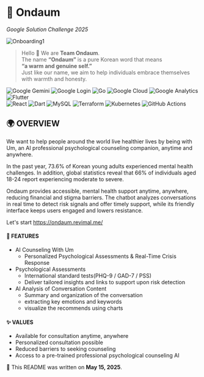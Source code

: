 # 🧸 Ondaum
*Google Solution Challenge 2025*

![Onboarding1](https://github.com/user-attachments/assets/dd7d7f9b-dc17-45a7-b09d-523d65b89d8f)


> Hello 👋 We are **Team Ondaum**.  
> The name **“Ondaum”** is a pure Korean word that means  
> **“a warm and genuine self.”**  
> Just like our name, we aim to help individuals embrace themselves with warmth and honesty.

![Google Gemini](https://img.shields.io/badge/google%20gemini-8E75B2?style=for-the-badge&logo=google%20gemini&logoColor=white)
![Google Login](https://img.shields.io/badge/google-4285F4?style=for-the-badge&logo=google&logoColor=white)
![Go](https://img.shields.io/badge/go-%2300ADD8.svg?style=for-the-badge&logo=go&logoColor=white)
![Google Cloud](https://img.shields.io/badge/GoogleCloud-%234285F4.svg?style=for-the-badge&logo=google-cloud&logoColor=white)
![Google Analytics](https://img.shields.io/badge/googleanalytics-%2302569B.svg?style=for-the-badge&logo=googleanalytics&logoColor=white)
![Flutter](https://img.shields.io/badge/Flutter-%2302569B.svg?style=for-the-badge&logo=Flutter&logoColor=white)
</br>
![React](https://img.shields.io/badge/react-%2320232a.svg?style=for-the-badge&logo=react&logoColor=%2361DAFB)
![Dart](https://img.shields.io/badge/dart-%230175C2.svg?style=for-the-badge&logo=dart&logoColor=white)
![MySQL](https://img.shields.io/badge/mysql-4479A1.svg?style=for-the-badge&logo=mysql&logoColor=white)
![Terraform](https://img.shields.io/badge/terraform-%235835CC.svg?style=for-the-badge&logo=terraform&logoColor=white)
![Kubernetes](https://img.shields.io/badge/kubernetes-%23326ce5.svg?style=for-the-badge&logo=kubernetes&logoColor=white)
![GitHub Actions](https://img.shields.io/badge/github%20actions-%232671E5.svg?style=for-the-badge&logo=githubactions&logoColor=white)


## 🌍 OVERVIEW
We want to help people around the world live healthier lives by being with Um, an AI professional psychological counseling companion, anytime and anywhere.

In the past year, 73.6% of Korean young adults experienced mental health challenges. In addition, global statistics reveal that 66% of individuals aged 18-24 report experiencing moderate to severe.

Ondaum provides accessible, mental health support anytime, anywhere, reducing financial and stigma barriers. The chatbot analyzes conversations in real time to detect risk signals and offer timely support, while its friendly interface keeps users engaged and lowers resistance.



Let's start https://ondaum.revimal.me/

#### 📱 FEATURES
- AI Counseling With Um
  - Personalized Psychological Assessments & Real-Time Crisis Response
- Psychological Assessments
  - International standard tests(PHQ-9 / GAD-7 / PSS)
  - Deliver tailored insights and links to support upon risk detection
- AI Analysis of Conversation Content
  - Summary and organization of the conversation
  - extracting key emotions and keywords
  - visualize the recommends using charts

#### ✨ VALUES
- Available for consultation anytime, anywhere
- Personalized consultation possible
- Reduced barriers to seeking counseling
- Access to a pre-trained professional psychological counseling AI 


📅 This README was written on **May 15, 2025**.
